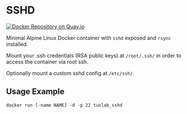 # SSHD

[![Docker Repository on Quay.io](https://quay.io/repository/macropin/sshd/status "Docker Repository on Quay.io")](https://quay.io/repository/macropin/sshd)

Minimal Alpine Linux Docker container with `sshd` exposed and `rsync` installed.

Mount your .ssh credentials (RSA public keys) at `/root/.ssh/` in order to access the container via root ssh.

Optionally mount a custom sshd config at `/etc/ssh/`.

## Usage Example

```
docker run [-name NAME] -d -p 22 tuxlab_sshd
````
